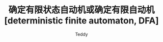 ---
layout: post
title: 确定有限状态自动机或确定有限自动机 [deterministic finite automaton, DFA]
author: Teddy
categories: 体系结构-基础 自动机导论
tags: DFA
---